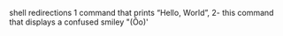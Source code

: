  shell redirections
1 command that prints “Hello, World”,
2- this command that displays a confused smiley "(Ôo)'
